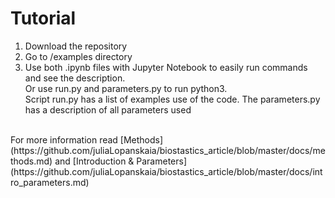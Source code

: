# Tutorial

1. Download the repository
2. Go to /examples directory
3. Use both .ipynb files with Jupyter Notebook to easily run commands and see the description. <br />
Or use run.py and parameters.py to run python3. <br />
Script run.py has a list of examples use of the code.
The parameters.py has a description of all parameters used 
<br/>
For more information read [Methods](https://github.com/juliaLopanskaia/biostastics_article/blob/master/docs/methods.md) and [Introduction & Parameters](https://github.com/juliaLopanskaia/biostastics_article/blob/master/docs/intro_parameters.md)



